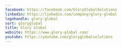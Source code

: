 ```yaml
---
facebook: https://facebook.com/GloryGlobalSolutions
linkedin: https://linkedin.com/company/glory-global
logohandle: glory-global
sort: gloryglobal
title: Glory Global
website: https://www.glory-global.com/
youtube: https://youtube.com/gloryglobalsolutions
---
```

